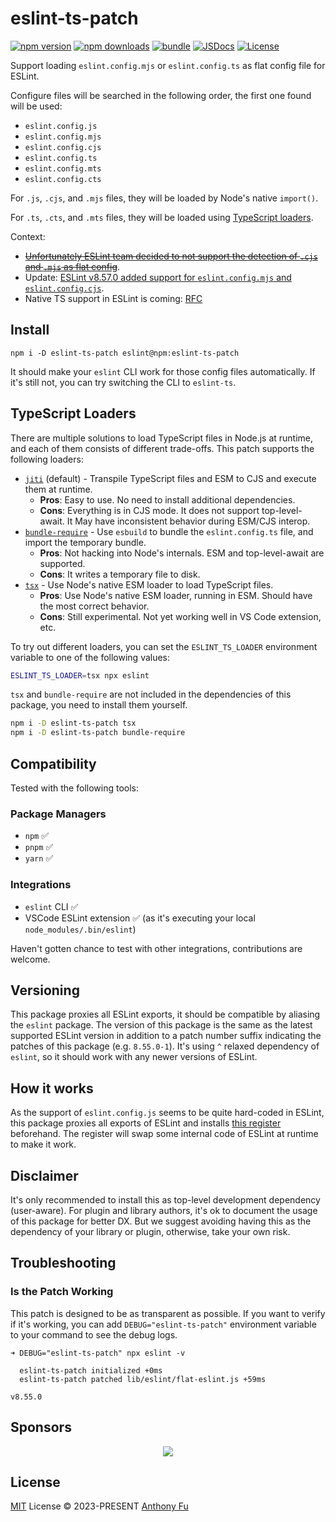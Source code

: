 # eslint-ts-patch

[![npm version][npm-version-src]][npm-version-href]
[![npm downloads][npm-downloads-src]][npm-downloads-href]
[![bundle][bundle-src]][bundle-href]
[![JSDocs][jsdocs-src]][jsdocs-href]
[![License][license-src]][license-href]

Support loading `eslint.config.mjs` or `eslint.config.ts` as flat config file for ESLint.

Configure files will be searched in the following order, the first one found will be used:

- `eslint.config.js`
- `eslint.config.mjs`
- `eslint.config.cjs`
- `eslint.config.ts`
- `eslint.config.mts`
- `eslint.config.cts`

For `.js`, `.cjs`, and `.mjs` files, they will be loaded by Node's native `import()`.

For `.ts`, `.cts`, and `.mts` files, they will be loaded using [TypeScript loaders](#typescript-loaders).

Context:
- [~~Unfortunately ESLint team decided to not support the detection of `.cjs` and `.mjs` as flat config~~](https://github.com/eslint/eslint/issues/16580#issuecomment-1419027861).
- Update: [ESLint v8.57.0 added support for `eslint.config.mjs` and `eslint.config.cjs`](https://eslint.org/blog/2024/02/eslint-v8.57.0-released).
- Native TS support in ESLint is coming: [RFC](https://github.com/eslint/rfcs/pull/117#discussion_r1593410239)

## Install

```npm
npm i -D eslint-ts-patch eslint@npm:eslint-ts-patch
```

It should make your `eslint` CLI work for those config files automatically. If it's still not, you can try switching the CLI to `eslint-ts`.

## TypeScript Loaders

There are multiple solutions to load TypeScript files in Node.js at runtime, and each of them consists of different trade-offs. This patch supports the following loaders:

- [`jiti`](https://github.com/unjs/jiti) (default) - Transpile TypeScript files and ESM to CJS and execute them at runtime.
  - **Pros**: Easy to use. No need to install additional dependencies.
  - **Cons**: Everything is in CJS mode. It does not support top-level-await. It May have inconsistent behavior during ESM/CJS interop.
- [`bundle-require`](https://github.com/egoist/bundle-require) - Use `esbuild` to bundle the `eslint.config.ts` file, and import the temporary bundle.
  - **Pros**: Not hacking into Node's internals. ESM and top-level-await are supported.
  - **Cons**: It writes a temporary file to disk.
- [`tsx`](https://github.com/privatenumber/tsx) - Use Node's native ESM loader to load TypeScript files.
  - **Pros**: Use Node's native ESM loader, running in ESM. Should have the most correct behavior.
  - **Cons**: Still experimental. Not yet working well in VS Code extension, etc.

To try out different loaders, you can set the `ESLINT_TS_LOADER` environment variable to one of the following values:

```sh
ESLINT_TS_LOADER=tsx npx eslint
```

`tsx` and `bundle-require` are not included in the dependencies of this package, you need to install them yourself.

```sh
npm i -D eslint-ts-patch tsx
npm i -D eslint-ts-patch bundle-require
```

## Compatibility

Tested with the following tools:

### Package Managers

- `npm` ✅
- `pnpm` ✅
- `yarn` ✅

### Integrations

- `eslint` CLI ✅
- VSCode ESLint extension ✅ (as it's executing your local `node_modules/.bin/eslint`)

Haven't gotten chance to test with other integrations, contributions are welcome.

## Versioning

This package proxies all ESLint exports, it should be compatible by aliasing the `eslint` package. The version of this package is the same as the latest supported ESLint version in addition to a patch number suffix indicating the patches of this package (e.g. `8.55.0-1`). It's using `^` relaxed dependency of `eslint`, so it should work with any newer versions of ESLint.

## How it works

As the support of `eslint.config.js` seems to be quite hard-coded in ESLint, this package proxies all exports of ESLint and installs [this register](./lib/register.js) beforehand. The register will swap some internal code of ESLint at runtime to make it work.

## Disclaimer

It's only recommended to install this as top-level development dependency (user-aware). For plugin and library authors, it's ok to document the usage of this package for better DX. But we suggest avoiding having this as the dependency of your library or plugin, otherwise, take your own risk.

## Troubleshooting

### Is the Patch Working

This patch is designed to be as transparent as possible. If you want to verify if it's working, you can add `DEBUG="eslint-ts-patch"` environment variable to your command to see the debug logs.

```
➜ DEBUG="eslint-ts-patch" npx eslint -v

  eslint-ts-patch initialized +0ms
  eslint-ts-patch patched lib/eslint/flat-eslint.js +59ms

v8.55.0
```

## Sponsors

<p align="center">
  <a href="https://cdn.jsdelivr.net/gh/antfu/static/sponsors.svg">
    <img src='https://cdn.jsdelivr.net/gh/antfu/static/sponsors.svg'/>
  </a>
</p>

## License

[MIT](./LICENSE) License © 2023-PRESENT [Anthony Fu](https://github.com/antfu)

<!-- Badges -->

[npm-version-src]: https://img.shields.io/npm/v/eslint-ts-patch?style=flat&colorA=080f12&colorB=1fa669
[npm-version-href]: https://npmjs.com/package/eslint-ts-patch
[npm-downloads-src]: https://img.shields.io/npm/dm/eslint-ts-patch?style=flat&colorA=080f12&colorB=1fa669
[npm-downloads-href]: https://npmjs.com/package/eslint-ts-patch
[bundle-src]: https://img.shields.io/bundlephobia/minzip/eslint-ts-patch?style=flat&colorA=080f12&colorB=1fa669&label=minzip
[bundle-href]: https://bundlephobia.com/result?p=eslint-ts-patch
[license-src]: https://img.shields.io/github/license/antfu/eslint-ts-patch.svg?style=flat&colorA=080f12&colorB=1fa669
[license-href]: https://github.com/antfu/eslint-ts-patch/blob/main/LICENSE
[jsdocs-src]: https://img.shields.io/badge/jsdocs-reference-080f12?style=flat&colorA=080f12&colorB=1fa669
[jsdocs-href]: https://www.jsdocs.io/package/eslint-ts-patch
